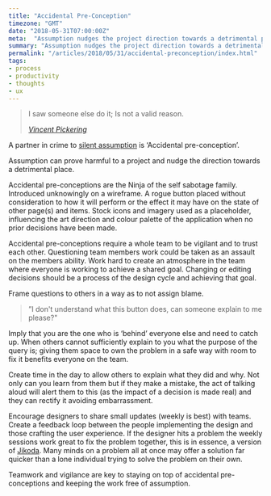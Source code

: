 ```yaml
---
title: "Accidental Pre-Conception"
timezone: "GMT"
date: "2018-05-31T07:00:00Z"
meta:  "Assumption nudges the project direction towards a detrimental place"
summary: "Assumption nudges the project direction towards a detrimental place"
permalink: "/articles/2018/05/31/accidental-preconception/index.html"
tags:
- process
- productivity
- thoughts
- ux
---
```


<blockquote>
    <p>I saw someone else do it; Is not a valid reason.</p>
    <footer>
       <cite><a href="https://vincentp.me">Vincent Pickering</a></cite>
    </footer>
</blockquote>

A partner in crime to [silent assumption](/blog/silent-assumption) is ‘Accidental pre-conception’.

Assumption can prove harmful to a project and nudge the direction towards a detrimental place.

Accidental pre-conceptions are the Ninja of the self sabotage family. Introduced unknowingly on a wireframe. A rogue button placed without consideration to how it will perform or the effect it may have on the state of other page(s) and items. Stock icons and imagery used as a placeholder, influencing the art direction and colour palette of the application when no prior decisions have been made.

Accidental pre-conceptions require a whole team to be vigilant and to trust each other. Questioning team members work could be taken as an assault on the members ability. Work hard to create an atmosphere in the team where everyone is working to achieve a shared goal. Changing or editing decisions should be a process of the design cycle and achieving that goal.

Frame questions to others in a way as to not assign blame.

> ”I don't understand what this button does, can someone explain to me please?"

Imply that you are the one who is ‘behind’ everyone else and need to catch up. When others cannot sufficiently explain to you what the purpose of the query is; giving them space to own the problem in a safe way with room to fix it benefits everyone on the team.

Create time in the day to allow others to explain what they did and why. Not only can you learn from them but if they make a mistake, the act of talking aloud will alert them to this (as the impact of a decision is made real) and they can rectify it avoiding embarrassment.

Encourage designers to share small updates (weekly is best) with teams. Create a feedback loop between the people implementing the design and those crafting the user experience. If the designer hits a problem the weekly sessions work great to fix the problem together, this is in essence, a version of [Jikoda](https://www.toyota-global.com/company/vision_philosophy/toyota_production_system/jidoka.html). Many minds on a problem all at once may offer a solution far quicker than a lone individual trying to solve the problem on their own.

Teamwork and vigilance are key to staying on top of accidental pre-conceptions and keeping the work free of assumption.
